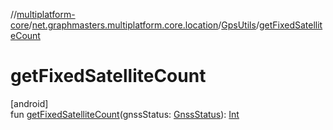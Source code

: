 //[multiplatform-core](../../../index.md)/[net.graphmasters.multiplatform.core.location](../index.md)/[GpsUtils](index.md)/[getFixedSatelliteCount](get-fixed-satellite-count.md)

# getFixedSatelliteCount

[android]\
fun [getFixedSatelliteCount](get-fixed-satellite-count.md)(gnssStatus: [GnssStatus](https://developer.android.com/reference/kotlin/android/location/GnssStatus.html)): [Int](https://kotlinlang.org/api/latest/jvm/stdlib/kotlin/-int/index.html)
